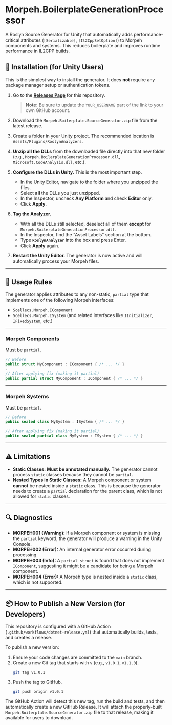 # Morpeh.BoilerplateGenerationProcessor

A Roslyn Source Generator for Unity that automatically adds performance-critical attributes (`[Serializable]`, `[Il2CppSetOption]`) to Morpeh components and systems. This reduces boilerplate and improves runtime performance in IL2CPP builds.

## 🚀 Installation (for Unity Users)

This is the simplest way to install the generator. It does **not** require any package manager setup or authentication tokens.

1.  Go to the **[Releases Page](https://github.com/YOUR_USERNAME/Morpeh.BoilerplateGenerationProcessor/releases)** for this repository.
    > **Note:** Be sure to update the `YOUR_USERNAME` part of the link to your own GitHub account.

2.  Download the `Morpeh.Boilerplate.SourceGenerator.zip` file from the latest release.

3.  Create a folder in your Unity project. The recommended location is `Assets/Plugins/RoslynAnalyzers`.

4.  **Unzip all the DLLs** from the downloaded file directly into that new folder (e.g., `Morpeh.BoilerplateGenerationProcessor.dll`, `Microsoft.CodeAnalysis.dll`, etc.).

5.  **Configure the DLLs in Unity.** This is the most important step.
    * In the Unity Editor, navigate to the folder where you unzipped the files.
    * Select **all** the DLLs you just unzipped.
    * In the Inspector, uncheck **Any Platform** and check **Editor** only.
    * Click **Apply**.

6.  **Tag the Analyzer.**
    * With all the DLLs still selected, deselect all of them **except** for `Morpeh.BoilerplateGenerationProcessor.dll`.
    * In the Inspector, find the "Asset Labels" section at the bottom.
    * Type **`RoslynAnalyzer`** into the box and press Enter.
    * Click **Apply** again.

7.  **Restart the Unity Editor.** The generator is now active and will automatically process your Morpeh files.

---

## 📝 Usage Rules

The generator applies attributes to any non-static, `partial` type that implements one of the following Morpeh interfaces:
* `Scellecs.Morpeh.IComponent`
* `Scellecs.Morpeh.ISystem` (and related interfaces like `IInitializer`, `IFixedSystem`, etc.)

---

### Morpeh Components
Must be `partial`.

```csharp
// Before
public struct MyComponent : IComponent { /* ... */ }
.
// After applying fix (making it partial)
public partial struct MyComponent : IComponent { /* ... */ }
```

---

### Morpeh Systems
Must be `partial`.

```csharp
// Before
public sealed class MySystem : ISystem { /* ... */ }

// After applying fix (making it partial)
public sealed partial class MySystem : ISystem { /* ... */ }
```

---

## ⚠️ Limitations

* **Static Classes:** **Must be annotated manually.** The generator cannot process `static` classes because they cannot be `partial`.
* **Nested Types in Static Classes:** A Morpeh component or system **cannot** be nested inside a `static` class. This is because the generator needs to create a `partial` declaration for the parent class, which is not allowed for `static` classes.

---

## 🔍 Diagnostics

* **MORPEH001 (Warning):** If a Morpeh component or system is missing the `partial` keyword, the generator will produce a warning in the Unity Console.
* **MORPEH002 (Error):** An internal generator error occurred during processing.
* **MORPEH003 (Info):** A `partial struct` is found that does not implement `IComponent`, suggesting it might be a candidate for being a Morpeh component.
* **MORPEH004 (Error):** A Morpeh type is nested inside a `static` class, which is not supported.

---

## 📦 How to Publish a New Version (for Developers)

This repository is configured with a GitHub Action (`.github/workflows/dotnet-release.yml`) that automatically builds, tests, and creates a release.

To publish a new version:
1.  Ensure your code changes are committed to the `main` branch.
2.  Create a new Git tag that starts with `v` (e.g., `v1.0.1`, `v1.1.0`).
    ```sh
    git tag v1.0.1
    ```
3.  Push the tag to GitHub.
    ```sh
    git push origin v1.0.1
    ```

The GitHub Action will detect this new tag, run the build and tests, and then automatically create a new GitHub Release. It will attach the properly-built `Morpeh.Boilerplate.SourceGenerator.zip` file to that release, making it available for users to download.